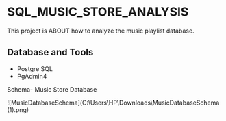 # SQL_MUSIC_STORE_ANALYSIS
This project is ABOUT how to analyze the music playlist database.
## Database and Tools
* Postgre SQL
* PgAdmin4

Schema- Music Store Database

![MusicDatabaseSchema](C:\Users\HP\Downloads\MusicDatabaseSchema (1).png)
